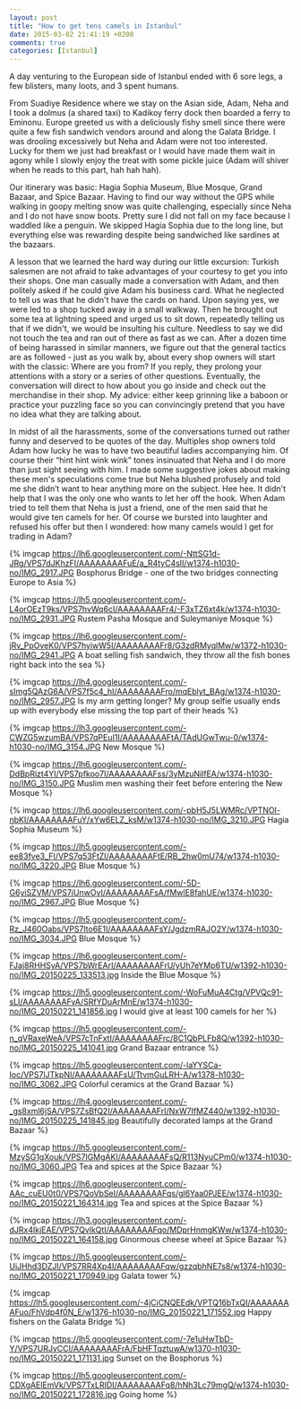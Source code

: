 ```yaml
---
layout: post
title: "How to get tens camels in Istanbul"
date: 2015-03-02 21:41:19 +0200
comments: true
categories: [Istanbul] 
---
```

A day venturing to the European side of Istanbul ended with 6 sore legs, a few blisters, many loots, and 3 spent humans.

From Suadiye Residence where we stay on the Asian side, Adam, Neha and I took a dolmus (a shared taxi) to Kadikoy ferry dock then boarded a ferry to Eminonu.  Europe greeted us with a deliciously fishy smell since there were quite a few fish sandwich vendors around and along the Galata Bridge.  I was drooling excessively but Neha and Adam were not too interested.  Lucky for them we just had breakfast or I would have made them wait in agony while I slowly enjoy the treat with some pickle juice (Adam will shiver when he reads to this part, hah hah hah).

Our itinerary was basic:  Hagia Sophia Museum, Blue Mosque, Grand Bazaar, and Spice Bazaar.  Having to find our way without the GPS while walking in goopy melting snow was quite challenging, especially since Neha and I do not have snow boots.  Pretty sure I did not fall on my face because I waddled like a penguin.  We skipped Hagia Sophia due to the long line, but everything else was rewarding despite being sandwiched like sardines at the bazaars.  

A lesson that we learned the hard way during our little excursion:  Turkish salesmen are not afraid to take advantages of your courtesy to get you into their shops. One man casually made a conversation with Adam, and then politely asked if he could give Adam his business card.  What he neglected to tell us was that he didn't have the cards on hand. Upon saying yes, we were led to a shop tucked away in a small walkway.  Then he brought out some tea at lightning speed and urged us to sit down, repeatedly telling us that if we didn't, we would be insulting his culture.  Needless to say we did not touch the tea and ran out of there as fast as we can.  After a dozen time of being harassed in similar manners, we figure out that the general tactics are as followed - just as you walk by, about every shop owners will start with the classic:  Where are you from? If you reply, they prolong your attentions with a story or a series of other questions.  Eventually, the conversation will direct to how about you go inside and check out the merchandise in their shop.  My advice: either keep grinning like a baboon or practice your puzzling face so you can convincingly pretend that you have no idea what they are talking about.  

In midst of all the harassments, some of the conversations turned out rather funny and deserved to be quotes of the day.  Multiples shop owners told Adam how lucky he was to have two beautiful ladies accompanying him.  Of course their “hint hint wink wink” tones insinuated that Neha and I do more than just sight seeing with him. I made some suggestive jokes about making these men's speculations come true but Neha blushed profusely and told me she didn’t want to hear anything more on the subject. Hee hee. It didn't help that I was the only one who wants to let her off the hook. When Adam tried to tell them that Neha is just a friend, one of the men said that he would give ten camels for her.  Of course we bursted into laughter and refused his offer but then I wondered: how many camels would I get for trading in Adam?

{% imgcap https://lh6.googleusercontent.com/-NttSG1d-JRg/VPS7dJKhzFI/AAAAAAAAFuE/a_R4tyC4sII/w1374-h1030-no/IMG_2917.JPG Bosphorus Bridge - one of the two bridges connecting Europe to Asia %}

{% imgcap https://lh5.googleusercontent.com/-L4orOEzT9ks/VPS7hvWq6cI/AAAAAAAAFr4/-F3xTZ6xt4k/w1374-h1030-no/IMG_2931.JPG Rustem Pasha Mosque and Suleymaniye Mosque %}

{% imgcap https://lh6.googleusercontent.com/-jRv_PpOveK0/VPS7hyiwW5I/AAAAAAAAFr8/G3zdRMyqlMw/w1372-h1030-no/IMG_2941.JPG A boat selling fish sandwich, they throw all the fish bones right back into the sea %}

{% imgcap https://lh4.googleusercontent.com/-sImg5QAzG6A/VPS7f5c4_hI/AAAAAAAAFro/mqEblyt_BAg/w1374-h1030-no/IMG_2957.JPG Is my arm getting longer? My group selfie usually ends up with everybody else missing the top part of their heads %}

{% imgcap https://lh3.googleusercontent.com/-CWZG5wzumBA/VPS7qPEuI1I/AAAAAAAAFtA/TAdUGwTwu-0/w1374-h1030-no/IMG_3154.JPG New Mosque %}

{% imgcap https://lh6.googleusercontent.com/-DdBpRizt4YI/VPS7pfkoo7I/AAAAAAAAFss/3yMzuNilfEA/w1374-h1030-no/IMG_3150.JPG Muslim men washing their feet before entering the New Mosque %}

{% imgcap https://lh6.googleusercontent.com/-pbH5J5LWMRc/VPTNOl-nbKI/AAAAAAAAFuY/xYw6ELZ_ksM/w1374-h1030-no/IMG_3210.JPG Hagia Sophia Museum %}

{% imgcap https://lh5.googleusercontent.com/-ee83fve3_FI/VPS7q53FtZI/AAAAAAAAFtE/RB_2hw0mU74/w1374-h1030-no/IMG_3220.JPG Blue Mosque %}

{% imgcap https://lh6.googleusercontent.com/-5D-G6yiSZVM/VPS7iUnwOvI/AAAAAAAAFsA/fMwlE8fahUE/w1374-h1030-no/IMG_2967.JPG Blue Mosque %}

{% imgcap https://lh5.googleusercontent.com/-Rz_J460Oabs/VPS7lto6E1I/AAAAAAAAFsY/JgdzmRAJO2Y/w1374-h1030-no/IMG_3034.JPG Blue Mosque %}

{% imgcap https://lh6.googleusercontent.com/-FJaj8RHHSyA/VPS7bWrEArI/AAAAAAAAFrU/yUh7eYMp6TU/w1392-h1030-no/IMG_20150225_133513.jpg Inside the Blue Mosque %}

{% imgcap https://lh5.googleusercontent.com/-WoFuMuA4Ctg/VPVQc91-sLI/AAAAAAAAFvA/SRfYDuArMnE/w1374-h1030-no/IMG_20150221_141856.jpg I would give at least 100 camels for her %}

{% imgcap https://lh5.googleusercontent.com/-n_qVRaxeWeA/VPS7cTnFxtI/AAAAAAAAFrc/8C1QbPLFb8Q/w1392-h1030-no/IMG_20150225_141041.jpg Grand Bazaar entrance %}

{% imgcap https://lh5.googleusercontent.com/-laYYSCa-Ioc/VPS7lJTkpNI/AAAAAAAAFsU/TtvmGuLRH-A/w1378-h1030-no/IMG_3062.JPG Colorful ceramics at the Grand Bazaar %}

{% imgcap https://lh4.googleusercontent.com/-_gs8xml6jSA/VPS7ZsBfQ2I/AAAAAAAAFrI/NxW7IfMZ440/w1392-h1030-no/IMG_20150225_141845.jpg Beautifully decorated lamps at the Grand Bazaar %}

{% imgcap https://lh5.googleusercontent.com/-MzySG1gXouk/VPS7lGMgAKI/AAAAAAAAFsQ/R113NyuCPm0/w1374-h1030-no/IMG_3060.JPG Tea and spices at the Spice Bazaar %}

{% imgcap https://lh6.googleusercontent.com/-AAc_cuEU0t0/VPS7QoVbSeI/AAAAAAAAFqs/gl6Yaa0PJEE/w1374-h1030-no/IMG_20150221_164314.jpg Tea and spices at the Spice Bazaar %}

{% imgcap https://lh3.googleusercontent.com/-dJRx4IkjEAE/VPS7QvlkQtI/AAAAAAAAFqo/MDprHnmgKWw/w1374-h1030-no/IMG_20150221_164158.jpg Ginormous cheese wheel at Spice Bazaar %}

{% imgcap https://lh5.googleusercontent.com/-UiJHhd3DZJI/VPS7RR4Xp4I/AAAAAAAAFqw/gzzqbhNE7s8/w1374-h1030-no/IMG_20150221_170949.jpg Galata tower %}

{% imgcap https://lh5.googleusercontent.com/-4jCiCNQEEdk/VPTQ16bTxQI/AAAAAAAAFuo/FhVdp4f0N_E/w1376-h1030-no/IMG_20150221_171552.jpg Happy fishers on the Galata Bridge %}

{% imgcap https://lh5.googleusercontent.com/-7e1uHwTbD-Y/VPS7URJvCCI/AAAAAAAAFrA/FbHFTqztuwA/w1370-h1030-no/IMG_20150221_171131.jpg Sunset on the Bosphorus %}

{% imgcap https://lh5.googleusercontent.com/-CDXgAElEmVk/VPS7TxLRIDI/AAAAAAAAFq8/hNh3Lc79mgQ/w1374-h1030-no/IMG_20150221_172816.jpg Going home %}
